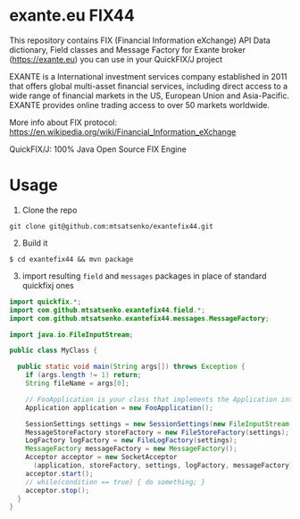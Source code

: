 # exante.eu FIX44
This repository contains FIX (Financial Information eXchange) API Data dictionary, Field classes and Message Factory for Exante broker (https://exante.eu) you can use in your QuickFIX/J project

EXANTE is a International investment services company established in 2011 that offers global multi-asset financial services, including direct access to a wide range of financial markets in the US, European Union and Asia-Pacific. EXANTE provides online trading access to over 50 markets worldwide.

More info about FIX protocol: https://en.wikipedia.org/wiki/Financial_Information_eXchange

QuickFIX/J: 100% Java Open Source FIX Engine

# Usage
1. Clone the repo
```
git clone git@github.com:mtsatsenko/exantefix44.git
```
2. Build it
```
$ cd exantefix44 && mvn package
```
3. import resulting `field` and `messages` packages in place of standard quickfixj ones
```java
import quickfix.*;
import com.github.mtsatsenko.exantefix44.field.*;
import com.github.mtsatsenko.exantefix44.messages.MessageFactory;

import java.io.FileInputStream;

public class MyClass {

  public static void main(String args[]) throws Exception {
    if (args.length != 1) return;
    String fileName = args[0];

    // FooApplication is your class that implements the Application interface
    Application application = new FooApplication();

    SessionSettings settings = new SessionSettings(new FileInputStream(fileName));
    MessageStoreFactory storeFactory = new FileStoreFactory(settings);
    LogFactory logFactory = new FileLogFactory(settings);
    MessageFactory messageFactory = new MessageFactory();
    Acceptor acceptor = new SocketAcceptor
      (application, storeFactory, settings, logFactory, messageFactory);
    acceptor.start();
    // while(condition == true) { do something; }
    acceptor.stop();
  }
}

```
